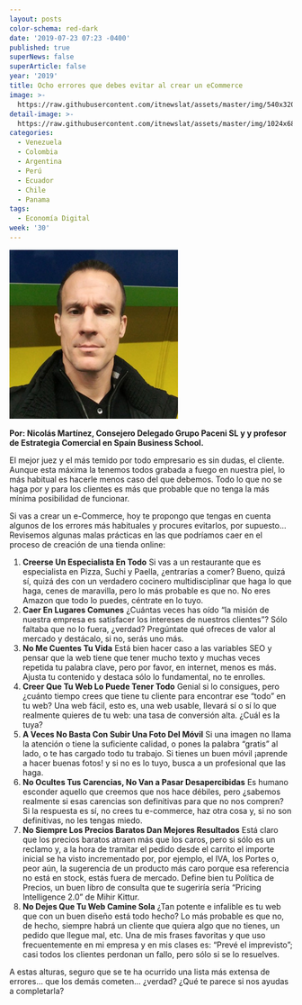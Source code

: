 ```yaml
---
layout: posts
color-schema: red-dark
date: '2019-07-23 07:23 -0400'
published: true
superNews: false
superArticle: false
year: '2019'
title: Ocho errores que debes evitar al crear un eCommerce
image: >-
  https://raw.githubusercontent.com/itnewslat/assets/master/img/540x320/ecommerce-spain-p.jpg
detail-image: >-
  https://raw.githubusercontent.com/itnewslat/assets/master/img/1024x680/ecommerce-spain-g.jpg
categories:
  - Venezuela
  - Colombia
  - Argentina
  - Perú
  - Ecuador
  - Chile
  - Panama
tags:
  - Economía Digital
week: '30'
---
```

![](https://raw.githubusercontent.com/itnewslat/assets/master/img/300x300/Nicolas-Martinez.jpg)

**Por: Nicolás Martínez, Consejero Delegado Grupo Paceni SL y y profesor de Estrategia Comercial en Spain Business School.**
  
 
El mejor juez y el más temido por todo empresario es sin dudas, el cliente. Aunque esta máxima la tenemos todos grabada a fuego en nuestra piel, lo más habitual es hacerle menos caso del que debemos. Todo lo que no se haga por y para los clientes es más que probable que no tenga la más mínima posibilidad de funcionar.
 
Si vas a crear un e-Commerce, hoy te propongo que tengas en cuenta algunos de los errores más habituales y procures evitarlos, por supuesto... Revisemos algunas malas prácticas en las que podríamos caer en el proceso de creación de una tienda online:
 
1. **Creerse Un Especialista En Todo**
  Si vas a un restaurante que es especialista en Pizza, Suchi y Paella, ¿entrarías a comer? Bueno, quizá sí, quizá des con un verdadero cocinero multidisciplinar que haga lo que haga, cenes de maravilla, pero lo más probable es que no. No eres Amazon que todo lo puedes, céntrate en lo tuyo.
2. **Caer En Lugares Comunes**
  ¿Cuántas veces has oído “la misión de nuestra empresa es satisfacer los intereses de nuestros clientes”? Sólo faltaba que no lo fuera, ¿verdad? Pregúntate qué ofreces de valor al mercado y destácalo, si no, serás uno más.
3. **No Me Cuentes Tu Vida**
  Está bien hacer caso a las variables SEO y pensar que la web tiene que tener mucho texto y muchas veces repetida tu palabra clave, pero por favor, en internet, menos es más. Ajusta tu contenido y destaca sólo lo fundamental, no te enrolles.
4. **Creer Que Tu Web Lo Puede Tener Todo**
  Genial si lo consigues, pero ¿cuánto tiempo crees que tiene tu cliente para encontrar ese “todo” en tu web? Una web fácil, esto es, una web usable, llevará sí o sí lo que realmente quieres de tu web: una tasa de conversión alta. ¿Cuál es la tuya?
5. **A Veces No Basta Con Subir Una Foto Del Móvil**
  Si una imagen no llama la atención o tiene la suficiente calidad, o pones la palabra “gratis” al lado, o te has cargado todo tu trabajo. Si tienes un buen móvil ¡aprende a hacer buenas fotos! y si no es lo tuyo, busca a un profesional que las haga.
6. **No Ocultes Tus Carencias, No Van a Pasar Desapercibidas**
  Es humano esconder aquello que creemos que nos hace débiles, pero ¿sabemos realmente si esas carencias son definitivas para que no nos compren? Si la respuesta es sí, no crees tu e-commerce, haz otra cosa y, si no son definitivas, no les tengas miedo.
7. **No Siempre Los Precios Baratos Dan Mejores Resultados**
  Está claro que los precios baratos atraen más que los caros, pero si sólo es un reclamo y, a la hora de tramitar el pedido desde el carrito el importe inicial se ha visto incrementado por, por ejemplo, el IVA, los Portes o, peor aún, la sugerencia de un producto más caro porque esa referencia no está en stock, estás fuera de mercado. Define bien tu Política de Precios, un buen libro de consulta que te sugeriría sería “Pricing Intelligence 2.0” de Mihir Kittur.
8. **No Dejes Que Tu Web Camine Sola**
¿Tan potente e infalible es tu web que con un buen diseño está todo hecho? Lo más probable es que no, de hecho, siempre habrá un cliente que quiera algo que no tienes, un pedido que llegue mal, etc. Una de mis frases favoritas y que uso frecuentemente en mi empresa y en mis clases es: “Prevé el imprevisto”; casi todos los clientes perdonan un fallo, pero sólo si se lo resuelves. 
 
A estas alturas, seguro que se te ha ocurrido una lista más extensa de errores… que los demás cometen… ¿verdad? ¿Qué te parece si nos ayudas a completarla?
